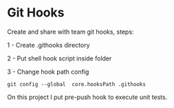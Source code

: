 # Git Hooks


Create and share with team git hooks, steps:


1 - Create .githooks directory

2 - Put shell hook script inside folder

3 - Change hook path config

```
git config --global  core.hooksPath .githooks
```


On this project I put pre-push hook to execute unit tests.